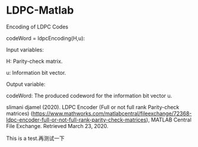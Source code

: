 # LDPC-Matlab

Encoding of LDPC Codes 

codeWord = ldpcEncoding(H,u):

Input variables:

H: Parity-check matrix.

u: Information bit vector.

Output variable:

codeWord: The produced codeword for the information bit vector u.

slimani djamel (2020). LDPC Encoder (Full or not full rank Parity-check matrices) (https://www.mathworks.com/matlabcentral/fileexchange/72368-ldpc-encoder-full-or-not-full-rank-parity-check-matrices), MATLAB Central File Exchange. Retrieved March 23, 2020.

This is a test.再测试一下